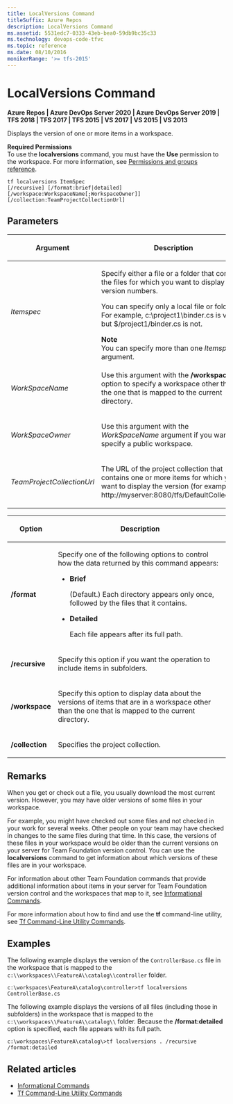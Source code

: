 ```yaml
---
title: LocalVersions Command
titleSuffix: Azure Repos
description: LocalVersions Command
ms.assetid: 5531edc7-0333-43eb-bea0-59db9bc35c33
ms.technology: devops-code-tfvc
ms.topic: reference
ms.date: 08/10/2016
monikerRange: '>= tfs-2015'
---
```



# LocalVersions Command

**Azure Repos | Azure DevOps Server 2020 | Azure DevOps Server 2019 | TFS 2018 | TFS 2017 | TFS 2015 | VS 2017 | VS 2015 | VS 2013**

Displays the version of one or more items in a workspace.

**Required Permissions**  
To use the **localversions** command, you must have the **Use** permission to the workspace. For more information, see [Permissions and groups reference](../../organizations/security/permissions.md).

```
tf localversions ItemSpec
[/recursive] [/format:brief|detailed]
[/workspace:WorkspaceName[;WorkspaceOwner]] [/collection:TeamProjectCollectionUrl]
```

## Parameters
<table>
<thead>
<tr>
<th><p><strong>Argument</strong></p></th>
<th><p><strong>Description</strong></p></th>
</tr>
</thead>
<tbody>
<tr>
<td><p><i>Itemspec</i></p></td>
<td><p>Specify either a file or a folder that contains the files for which you want to display version numbers.</p>
<p>You can specify only a local file or folder. For example, c:\project1\binder.cs is valid, but $/project1/binder.cs is not.</p>
<div class="alert">
<div class="mtps-table" xmlns="http://www.w3.org/1999/xhtml">
<div class="mtps-row">
<strong>Note</strong>
</div>
<div class="mtps-row">
You can specify more than one <i>Itemspec</i> argument.
</div>
</div>
</div></td>
</tr>
<tr>
<td><p><i>WorkSpaceName</i></p></td>
<td><p>Use this argument with the <strong>/workspace</strong> option to specify a workspace other than the one that is mapped to the current directory.</p></td>
</tr>
<tr>
<td><p><i>WorkSpaceOwner</i></p></td>
<td><p>Use this argument with the <i>WorkSpaceName</i> argument if you want to specify a public workspace.</p></td>
</tr>
<tr>
<td><p><i>TeamProjectCollectionUrl</i></p></td>
<td><p>The URL of the project collection that contains one or more items for which you want to display the version (for example, http://myserver:8080/tfs/DefaultCollection).</p></td>
</tr>
</tbody>
</table>

<table>
<thead>
<tr>
<th><p><strong>Option</strong></p></th>
<th><p><strong>Description</strong></p></th>
</tr>
</thead>
<tbody>
<tr>
<td><p><strong>/format</strong></p></td>
<td><p>Specify one of the following options to control how the data returned by this command appears:</p>
<ul>
<li><p><strong>Brief</strong></p>
<p>(Default.) Each directory appears only once, followed by the files that it contains.</p></li>
<li><p><strong>Detailed</strong></p>
<p>Each file appears after its full path.</p></li>
</ul></td>
</tr>
<tr>
<td><p><strong>/recursive</strong></p></td>
<td><p>Specify this option if you want the operation to include items in subfolders.</p></td>
</tr>
<tr>
<td><p><strong>/workspace</strong></p></td>
<td><p>Specify this option to display data about the versions of items that are in a workspace other than the one that is mapped to the current directory.</p></td>
</tr>
<tr>
<td><p><strong>/collection</strong></p></td>
<td><p>Specifies the project collection.</p></td>
</tr>
</tbody>
</table>

## Remarks

When you get or check out a file, you usually download the most current version. However, you may have older versions of some files in your workspace.

For example, you might have checked out some files and not checked in your work for several weeks. Other people on your team may have checked in changes to the same files during that time. In this case, the versions of these files in your workspace would be older than the current versions on your server for Team Foundation version control. You can use the **localversions** command to get information about which versions of these files are in your workspace.

For information about other Team Foundation commands that provide additional information about items in your server for Team Foundation version control and the workspaces that map to it, see [Informational Commands](/previous-versions/visualstudio/visual-studio-2010/ms181450(v=vs.100)).

For more information about how to find and use the **tf** command-line utility, see [Tf Command-Line Utility Commands](/previous-versions/visualstudio/visual-studio-2010/z51z7zy0(v=vs.100)).

## Examples
The following example displays the version of the `ControllerBase.cs` file in the workspace that is mapped to the `c:\\workspaces\\FeatureA\\catalog\\controller` folder.

```
c:\workspaces\FeatureA\catalog\controller>tf localversions ControllerBase.cs
```

The following example displays the versions of all files (including those in subfolders) in the workspace that is mapped to the `c:\\workspaces\\FeatureA\\catalog\\` folder. Because the **/format:detailed** option is specified, each file appears with its full path.

```
c:\workspaces\FeatureA\catalog\>tf localversions . /recursive /format:detailed
```


## Related articles

- [Informational Commands](/previous-versions/visualstudio/visual-studio-2010/ms181450(v=vs.100))  
- [Tf Command-Line Utility Commands](/previous-versions/visualstudio/visual-studio-2010/z51z7zy0(v=vs.100))